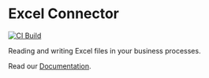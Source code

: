 # Excel Connector

[![CI Build](https://github.com/axonivy-market/excel-connector/actions/workflows/ci.yml/badge.svg)](https://github.com/axonivy-market/excel-connector/actions/workflows/ci.yml)

Reading and writing Excel files in your business processes. 

Read our [Documentation](product/README.md).
